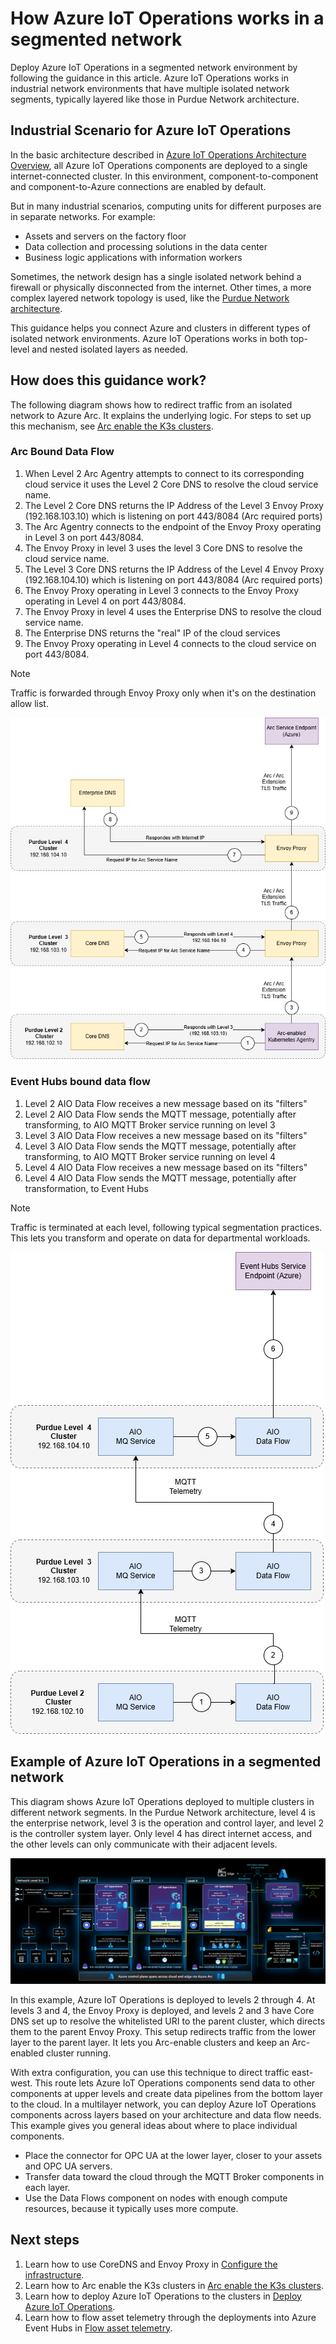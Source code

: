 # How Azure IoT Operations works in a segmented network

Deploy Azure IoT Operations in a segmented network environment by following the guidance in this article. Azure IoT Operations works in industrial network environments that have multiple isolated network segments, typically layered like those in Purdue Network architecture.

## Industrial Scenario for Azure IoT Operations

In the basic architecture described in [Azure IoT Operations Architecture Overview](https://learn.microsoft.com/en-gb/azure/iot-operations/overview-iot-operations#architecture-overview), all Azure IoT Operations components are deployed to a single internet-connected cluster. In this environment, component-to-component and component-to-Azure connections are enabled by default.

But in many industrial scenarios, computing units for different purposes are in separate networks. For example:

- Assets and servers on the factory floor
- Data collection and processing solutions in the data center
- Business logic applications with information workers

Sometimes, the network design has a single isolated network behind a firewall or physically disconnected from the internet. Other times, a more complex layered network topology is used, like the [Purdue Network architecture](https://en.wikipedia.org/wiki/Purdue_Enterprise_Reference_Architecture).

This guidance helps you connect Azure and clusters in different types of isolated network environments. Azure IoT Operations works in both top-level and nested isolated layers as needed.

## How does this guidance work?

The following diagram shows how to redirect traffic from an isolated network to Azure Arc. It explains the underlying logic. For steps to set up this mechanism, see [Arc enable the K3s clusters](./arc-enable-clusters.md).

### Arc Bound Data Flow

1. When Level 2 Arc Agentry attempts to connect to its corresponding cloud service it uses the Level 2 Core DNS to resolve the cloud service name.
1. The Level 2 Core DNS returns the IP Address of the Level 3 Envoy Proxy (192.168.103.10) which is listening on port 443/8084 (Arc required ports)
1. The Arc Agentry connects to the endpoint of the Envoy Proxy operating in Level 3 on port 443/8084.
1. The Envoy Proxy in level 3 uses the level 3 Core DNS to resolve the cloud service name.
1. The Level 3 Core DNS returns the IP Address of the Level 4 Envoy Proxy (192.168.104.10) which is listening on port 443/8084 (Arc required ports)
1. The Envoy Proxy operating in Level 3 connects to the Envoy Proxy operating in Level 4 on port 443/8084.
1. The Envoy Proxy in level 4 uses the Enterprise DNS to resolve the cloud service name.
1. The Enterprise DNS returns the "real" IP of the cloud services
1. The Envoy Proxy operating in Level 4 connects to the cloud service on port 443/8084.


> [!NOTE]
> Traffic is forwarded through Envoy Proxy only when it's on the destination allow list.

![ArcFlow1](./images/ArcFlow1.jpg)

### Event Hubs bound data flow

1. Level 2 AIO Data Flow receives a new message based on its "filters"
1. Level 2 AIO Data Flow sends the MQTT message, potentially after transforming, to AIO MQTT Broker service running on level 3
1. Level 3 AIO Data Flow receives a new message based on its "filters"
1. Level 3 AIO Data Flow sends the MQTT message, potentially after transforming, to AIO MQTT Broker service running on level 4
1. Level 4 AIO Data Flow receives a new message based on its "filters"
1. Level 4 AIO Data Flow sends the MQTT message, potentially after transformation, to Event Hubs


> [!NOTE]
> Traffic is terminated at each level, following typical segmentation practices. This lets you transform and operate on data for departmental workloads.

![Diagram that shows the MQTT data flow across segmented network layers. The diagram illustrates how messages are processed and forwarded between Azure IoT Operations components at each level.](./images/MqttFlow1.jpg)

## Example of Azure IoT Operations in a segmented network

This diagram shows Azure IoT Operations deployed to multiple clusters in different network segments. In the Purdue Network architecture, level 4 is the enterprise network, level 3 is the operation and control layer, and level 2 is the controller system layer. Only level 4 has direct internet access, and the other levels can only communicate with their adjacent levels.

<!-- To Do:  The following diagram must be updated with Core DNS Envoy Proxy, Data Flows and MQTT** -->

![Diagram that shows Azure IoT Operations deployed across multiple network segments based on the Purdue Network architecture.](./images/segmented-network.png)

In this example, Azure IoT Operations is deployed to levels 2 through 4. At levels 3 and 4, the Envoy Proxy is deployed, and levels 2 and 3 have Core DNS set up to resolve the whitelisted URI to the parent cluster, which directs them to the parent Envoy Proxy. This setup redirects traffic from the lower layer to the parent layer. It lets you Arc-enable clusters and keep an Arc-enabled cluster running.

With extra configuration, you can use this technique to direct traffic east-west. This route lets Azure IoT Operations components send data to other components at upper levels and create data pipelines from the bottom layer to the cloud. In a multilayer network, you can deploy Azure IoT Operations components across layers based on your architecture and data flow needs. This example gives you general ideas about where to place individual components.

- Place the connector for OPC UA at the lower layer, closer to your assets and OPC UA servers.
- Transfer data toward the cloud through the MQTT Broker components in each layer.
- Use the Data Flows component on nodes with enough compute resources, because it typically uses more compute.

## Next steps

1. Learn how to use CoreDNS and Envoy Proxy in [Configure the infrastructure](./configure-infrastructure.md).
1. Learn how to Arc enable the K3s clusters in [Arc enable the K3s clusters](./arc-enable-clusters.md).
1. Learn how to deploy Azure IoT Operations to the clusters in [Deploy Azure IoT Operations](./deploy-aio.md).
1. Learn how to flow asset telemetry through the deployments into Azure Event Hubs in [Flow asset telemetry](./asset-telemetry.md).


